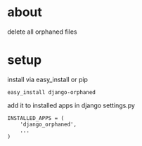 # about
delete all orphaned files

# setup
install via easy_install or pip

    easy_install django-orphaned

add it to installed apps in django settings.py

    INSTALLED_APPS = (
        'django_orphaned',
        ...
    )
